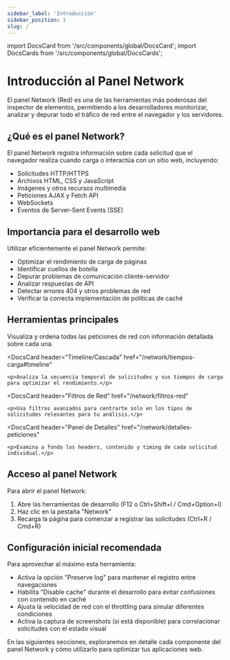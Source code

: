 ```yaml
---
sidebar_label: 'Introducción'
sidebar_position: 1
slug: /
---
```


import DocsCard from '/src/components/global/DocsCard';
import DocsCards from '/src/components/global/DocsCards';

# Introducción al Panel Network

El panel Network (Red) es una de las herramientas más poderosas del inspector de elementos, permitiendo a los desarrolladores monitorizar, analizar y depurar todo el tráfico de red entre el navegador y los servidores.

## ¿Qué es el panel Network?

El panel Network registra información sobre cada solicitud que el navegador realiza cuando carga o interactúa con un sitio web, incluyendo:

- Solicitudes HTTP/HTTPS
- Archivos HTML, CSS y JavaScript
- Imágenes y otros recursos multimedia
- Peticiones AJAX y Fetch API
- WebSockets
- Eventos de Server-Sent Events (SSE)

## Importancia para el desarrollo web

Utilizar eficientemente el panel Network permite:

- Optimizar el rendimiento de carga de páginas
- Identificar cuellos de botella
- Depurar problemas de comunicación cliente-servidor
- Analizar respuestas de API
- Detectar errores 404 y otros problemas de red
- Verificar la correcta implementación de políticas de caché

## Herramientas principales

<DocsCards>
  <DocsCard
    header="Tabla de Solicitudes"
    href="/network/herramientas-principales#tabla-solicitudes"
  >
    <p>Visualiza y ordena todas las peticiones de red con información detallada sobre cada una.</p>
  </DocsCard>
  
  <DocsCard
    header="Timeline/Cascada"
    href="/network/tiempos-carga#timeline"
  >
    <p>Analiza la secuencia temporal de solicitudes y sus tiempos de carga para optimizar el rendimiento.</p>
  </DocsCard>
  
  <DocsCard
    header="Filtros de Red"
    href="/network/filtros-red"
  >
    <p>Usa filtros avanzados para centrarte solo en los tipos de solicitudes relevantes para tu análisis.</p>
  </DocsCard>
  
  <DocsCard
    header="Panel de Detalles"
    href="/network/detalles-peticiones"
  >
    <p>Examina a fondo los headers, contenido y timing de cada solicitud individual.</p>
  </DocsCard>
</DocsCards>

## Acceso al panel Network

Para abrir el panel Network:

1. Abre las herramientas de desarrollo (F12 o Ctrl+Shift+I / Cmd+Option+I)
2. Haz clic en la pestaña "Network"
3. Recarga la página para comenzar a registrar las solicitudes (Ctrl+R / Cmd+R)

## Configuración inicial recomendada

Para aprovechar al máximo esta herramienta:

- Activa la opción "Preserve log" para mantener el registro entre navegaciones
- Habilita "Disable cache" durante el desarrollo para evitar confusiones con contenido en caché
- Ajusta la velocidad de red con el throttling para simular diferentes condiciones
- Activa la captura de screenshots (si está disponible) para correlacionar solicitudes con el estado visual

En las siguientes secciones, exploraremos en detalle cada componente del panel Network y cómo utilizarlo para optimizar tus aplicaciones web.